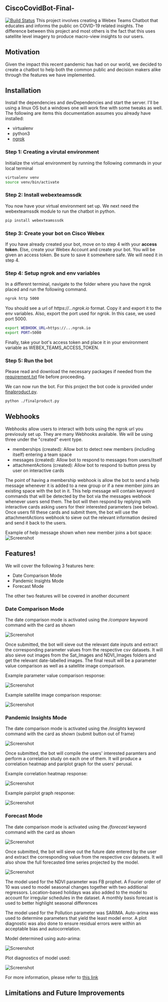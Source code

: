## CiscoCovidBot-Final-
[![Build Status](https://travis-ci.org/joemccann/dillinger.svg?branch=master)](https://travis-ci.org/joemccann/dillinger)
This project involves creating a Webex Teams Chatbot that educates and informs the public on COVID-19 related insights. The difference between this project and most others is the fact that this uses satellite level imagery to produce macro-view insights to our users.

## Motivation
Given the impact this recent pandemic has had on our world, we decided to create a chatbot to help both the common public and decision makers alike through the features we have implemented.

## Installation
Install the dependencies and devDependencies and start the server. I'll be using a linux OS but a windows one will work fine with some tweaks as well. The following are items this documentation assumes you already have installed: 
- virtualenv 
- python3 
- [ngrok](https://ngrok.com/download)

### Step 1: Creating a virutal environment
Initialize the virtual environment by running the following commands in your local terminal

```sh
virtualenv venv
source venv/bin/activate
```
### Step 2: Install webexteamssdk
You now have your virtual environment set up. We next need the webexteamssdk module to run the chatbot in python.

```sh
pip install webexteamsssdk
```
### Step 3: Create your bot on Cisco Webex
If you have already created your bot, move on to step 4 with your **access token**. Else, create your Webex Account and create your bot. You will be given an access token. Be sure to save it somewhere safe. We will need it in step 4.

### Step 4: Setup ngrok and env variables
In a different terminal, navigate to the folder where you have the ngrok placed and run the following command.
```sh
ngrok http 5000
```
You should see a url of _https://...ngrok.io_ format. Copy it and export it to the env variables. 
Also, export the port used for ngrok. In this case, we used port 5000. 
```sh
export WEBHOOK_URL=https://...ngrok.io
export PORT=5000
```
Finally, take your bot's access token and place it in your environment variable as WEBEX_TEAMS_ACCESS_TOKEN.

### Step 5: Run the bot
Please read and download the necessary packages if needed from the [requirement.txt](https://github.com/shawnlim97/CiscoCovidBot-Final-/blob/master/requirement.txt) file before proceeding.

We can now run the bot. For this project the bot code is provided under [finalproduct.py](https://github.com/shawnlim97/CiscoCovidBot-Final-/blob/master/Python%20Files/finalproduct.py). 
```sh
python ./finalproduct.py
```
## Webhooks
Webhooks allow users to interact with bots using the ngrok url you previosuly set up. They are many Webhooks available. We will be using three under the "created" event type.
- memberships (created): Allow bot to detect new members (including itself) entering a team space
- messages (created): Allow bot to respond to messages from users/itself
- attachmentActions (created): Allow bot to respond to button press by user on interactive cards 

The point of having a membership webhook is allow the bot to send a help message whenever it is added to a new group or if a new member joins an existing space with the bot in it. This help message will contain keyword commands that will be detected by the bot via the messages webhook whenever users send them. The bot will then respond by replying with interactive cards asking users for their interested parameters (see below). Once users fill these cards and submit them, the bot will use the attachmentActions webhook to sieve out the relevant information desired and send it back to the users. 

Example of help message shown when new member joins a bot space:
![Screenshot](Miscellaneous/helpmessage.png)
## Features!
We will cover the following 3 features here:
* Date Comparison Mode
* Pandemic Insights Mode
* Forecast Mode

The other two features will be covered in another document
### Date Comparison Mode
The date comparison mode is activated using the _/compare_ keyword command with the card as shown

![Screenshot](Miscellaneous/comparecard.png)

Once submitted, the bot will sieve out the relevant date inputs and extract the corresponding parameter values from the respective csv datasets. It will also sieve out images from the Sat_Images and NDVI_Images folders and get the relevant date-labelled images. The final result will be a parameter value comparison as well as a satellite image comparison.

Example parameter value comparison response:

![Screenshot](Miscellaneous/compare_response.png)


Example satellite image comparison response:

![Screenshot](Miscellaneous/sat_response.png)

### Pandemic Insights Mode
The date comparison mode is activated using the _/insights_ keyword command with the card as shown (submit button out of frame)

![Screenshot](Miscellaneous/insightscard.png)

Once submitted, the bot will compile the users' interested paramters and perform a correlation study on each one of them. It will produce a correlation heatmap and pariplot graph for the users' perusal.

Example correlation heatmap response:

![Screenshot](Miscellaneous/correlation_response.png)


Example pairplot graph response:

![Screenshot](Miscellaneous/pariplot_response.png)

### Forecast Mode
The date comparison mode is activated using the _/forecast_ keyword command with the card as shown

![Screenshot](Miscellaneous/forecastcard.png)

Once submitted, the bot will sieve out the future date entered by the user and extract the corresponding value from the respective csv datasets. It will also show the full forecasted time series projected by the model.

![Screenshot](Miscellaneous/forecast_response.png)

The model used for the NDVI parameter was FB prophet. A Fourier order of 10 was used to model seasonal changes together with two additional regressors. Location-based holidays was also added to the model to account for irregular schedules in the dataset. A monthly basis forecast is used to better highlight seasonal differences

The model used for the Pollution parameter was SARIMA. Auto-arima was used to determine parameters that yield the least model error. A plot diagnostic was also done to ensure residual errors were within an acceptable bias and autocorrelation.

Model determined using auto-arima:

![Screenshot](Miscellaneous/auto_arima.png)


Plot diagnostics of model used:

![Screenshot](Miscellaneous/plot_diagnostics.png)

For more information, please refer to [this link](https://github.com/renelikestacos/Google-Earth-Engine-Python-Examples/blob/master/007_EE_Time-Series_Prediction_and_Forecast.ipynb)

## Limitations and Future Improvements
